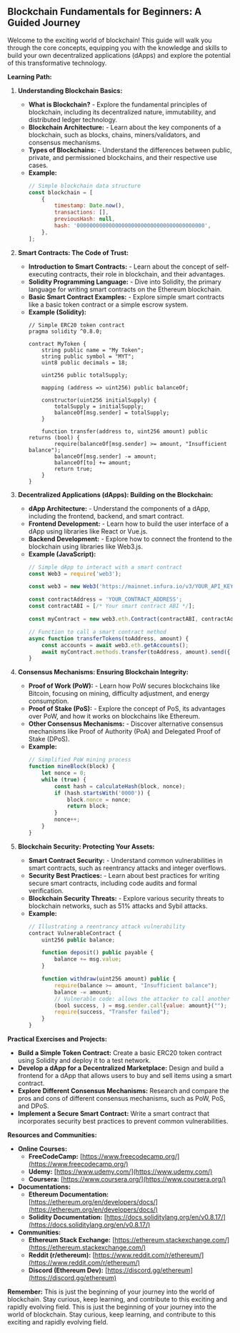 ## Blockchain Fundamentals for Beginners: A Guided Journey

Welcome to the exciting world of blockchain! This guide will walk you through the core concepts, equipping you with the knowledge and skills to build your own decentralized applications (dApps) and explore the potential of this transformative technology.

**Learning Path:**

1. **Understanding Blockchain Basics:**
    * **What is Blockchain?**  - Explore the fundamental principles of blockchain, including its decentralized nature, immutability, and distributed ledger technology.
    * **Blockchain Architecture:** - Learn about the key components of a blockchain, such as blocks, chains, miners/validators, and consensus mechanisms.
    * **Types of Blockchains:** - Understand the differences between public, private, and permissioned blockchains, and their respective use cases. 
    * **Example:**  
        ```javascript
        // Simple blockchain data structure
        const blockchain = [
            {
                timestamp: Date.now(),
                transactions: [],
                previousHash: null,
                hash: '0000000000000000000000000000000000000000',
            },
        ];
        ```

2. **Smart Contracts: The Code of Trust:**
    * **Introduction to Smart Contracts:** - Learn about the concept of self-executing contracts, their role in blockchain, and their advantages. 
    * **Solidity Programming Language:** - Dive into Solidity, the primary language for writing smart contracts on the Ethereum blockchain. 
    * **Basic Smart Contract Examples:** - Explore simple smart contracts like a basic token contract or a simple escrow system.
    * **Example (Solidity):**
        ```solidity
        // Simple ERC20 token contract
        pragma solidity ^0.8.0;

        contract MyToken {
            string public name = "My Token";
            string public symbol = "MYT";
            uint8 public decimals = 18;

            uint256 public totalSupply;

            mapping (address => uint256) public balanceOf;

            constructor(uint256 initialSupply) {
                totalSupply = initialSupply;
                balanceOf[msg.sender] = totalSupply;
            }

            function transfer(address to, uint256 amount) public returns (bool) {
                require(balanceOf[msg.sender] >= amount, "Insufficient balance");
                balanceOf[msg.sender] -= amount;
                balanceOf[to] += amount;
                return true;
            }
        }
        ```

3. **Decentralized Applications (dApps): Building on the Blockchain:**
    * **dApp Architecture:** - Understand the components of a dApp, including the frontend, backend, and smart contract.
    * **Frontend Development:** - Learn how to build the user interface of a dApp using libraries like React or Vue.js.
    * **Backend Development:** -  Explore how to connect the frontend to the blockchain using libraries like Web3.js.
    * **Example (JavaScript):**
        ```javascript
        // Simple dApp to interact with a smart contract
        const Web3 = require('web3');

        const web3 = new Web3('https://mainnet.infura.io/v3/YOUR_API_KEY');

        const contractAddress = 'YOUR_CONTRACT_ADDRESS';
        const contractABI = [/* Your smart contract ABI */];

        const myContract = new web3.eth.Contract(contractABI, contractAddress);

        // Function to call a smart contract method
        async function transferTokens(toAddress, amount) {
            const accounts = await web3.eth.getAccounts();
            await myContract.methods.transfer(toAddress, amount).send({ from: accounts[0] });
        }
        ```

4. **Consensus Mechanisms: Ensuring Blockchain Integrity:**
    * **Proof of Work (PoW):** -  Learn how PoW secures blockchains like Bitcoin, focusing on mining, difficulty adjustment, and energy consumption.
    * **Proof of Stake (PoS):** -  Explore the concept of PoS, its advantages over PoW, and how it works on blockchains like Ethereum.
    * **Other Consensus Mechanisms:** -  Discover alternative consensus mechanisms like Proof of Authority (PoA) and Delegated Proof of Stake (DPoS).
    * **Example:**
        ```javascript
        // Simplified PoW mining process
        function mineBlock(block) {
            let nonce = 0;
            while (true) {
                const hash = calculateHash(block, nonce);
                if (hash.startsWith('0000')) {
                    block.nonce = nonce;
                    return block;
                }
                nonce++;
            }
        }
        ```

5. **Blockchain Security: Protecting Your Assets:**
    * **Smart Contract Security:** -  Understand common vulnerabilities in smart contracts, such as reentrancy attacks and integer overflows.
    * **Security Best Practices:** -  Learn about best practices for writing secure smart contracts, including code audits and formal verification.
    * **Blockchain Security Threats:** -  Explore various security threats to blockchain networks, such as 51% attacks and Sybil attacks.
    * **Example:**
        ```javascript
        // Illustrating a reentrancy attack vulnerability
        contract VulnerableContract {
            uint256 public balance;

            function deposit() public payable {
                balance += msg.value;
            }

            function withdraw(uint256 amount) public {
                require(balance >= amount, "Insufficient balance");
                balance -= amount;
                // Vulnerable code: allows the attacker to call another function before the transfer is complete
                (bool success, ) = msg.sender.call{value: amount}("");
                require(success, "Transfer failed");
            }
        }
        ```

**Practical Exercises and Projects:**

* **Build a Simple Token Contract:** Create a basic ERC20 token contract using Solidity and deploy it to a test network.
* **Develop a dApp for a Decentralized Marketplace:** Design and build a frontend for a dApp that allows users to buy and sell items using a smart contract.
* **Explore Different Consensus Mechanisms:** Research and compare the pros and cons of different consensus mechanisms, such as PoW, PoS, and DPoS.
* **Implement a Secure Smart Contract:** Write a smart contract that incorporates security best practices to prevent common vulnerabilities.

**Resources and Communities:**

* **Online Courses:**  
    * **FreeCodeCamp:** [https://www.freecodecamp.org/](https://www.freecodecamp.org/)
    * **Udemy:** [https://www.udemy.com/](https://www.udemy.com/)
    * **Coursera:** [https://www.coursera.org/](https://www.coursera.org/)
* **Documentations:**
    * **Ethereum Documentation:** [https://ethereum.org/en/developers/docs/](https://ethereum.org/en/developers/docs/)
    * **Solidity Documentation:** [https://docs.soliditylang.org/en/v0.8.17/](https://docs.soliditylang.org/en/v0.8.17/)
* **Communities:**
    * **Ethereum Stack Exchange:** [https://ethereum.stackexchange.com/](https://ethereum.stackexchange.com/)
    * **Reddit (r/ethereum):** [https://www.reddit.com/r/ethereum/](https://www.reddit.com/r/ethereum/)
    * **Discord (Ethereum Dev):** [https://discord.gg/ethereum](https://discord.gg/ethereum)

**Remember:** This is just the beginning of your journey into the world of blockchain. Stay curious, keep learning, and contribute to this exciting and rapidly evolving field. 
 This is just the beginning of your journey into the world of blockchain. Stay curious, keep learning, and contribute to this exciting and rapidly evolving field.